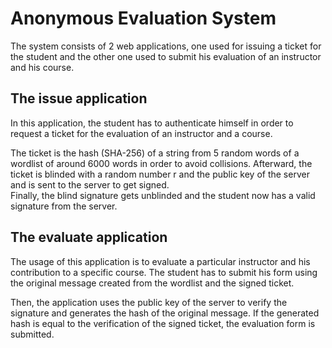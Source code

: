 # Anonymous Evaluation System
The system consists of 2 web applications, one used for issuing a ticket for the student and the other one used to submit his evaluation of an instructor and his course.
## The issue application
In this application, the student has to authenticate himself in order to request a ticket for the evaluation of an instructor and a course.  

The ticket is the hash (SHA-256) of a string from 5 random words of a wordlist of around 6000 words in order to avoid collisions. Afterward, the ticket is blinded with a random number r and the public key of the server and is sent to the server to get signed.  
Finally, the blind signature gets unblinded and the student now has a valid signature from the server.

## The evaluate application
The usage of this application is to evaluate a particular instructor and his contribution to a specific course.
The student has to submit his form using the original message created from the wordlist and the signed ticket.  

Then, the application uses the public key of the server to verify the signature and generates the hash of the original message. If the generated hash is equal to the verification of the signed ticket, the evaluation form is submitted.

